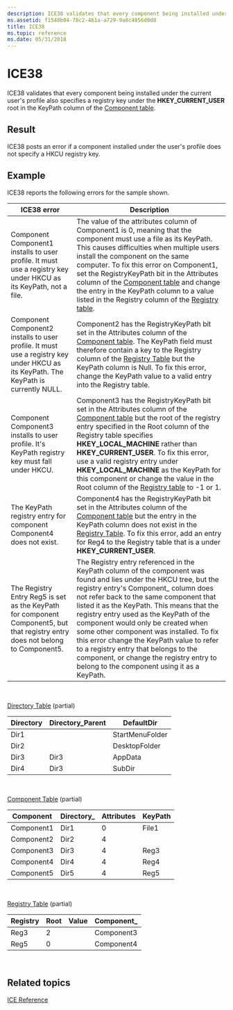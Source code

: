 ```yaml
---
description: ICE38 validates that every component being installed under the current user's profile also specifies a registry key under the HKEY\_CURRENT\_USER root in the KeyPath column of the Component table.
ms.assetid: f1548b04-78c2-461a-a729-9a8c4856d0d8
title: ICE38
ms.topic: reference
ms.date: 05/31/2018
---
```


# ICE38

ICE38 validates that every component being installed under the current user's profile also specifies a registry key under the **HKEY\_CURRENT\_USER** root in the KeyPath column of the [Component table](component-table.md).

## Result

ICE38 posts an error if a component installed under the user's profile does not specify a HKCU registry key.

## Example

ICE38 reports the following errors for the sample shown.



| ICE38 error                                                                                                                         | Description                                                                                                                                                                                                                                                                                                                                                                                                                                                                                                                                                               |
|-------------------------------------------------------------------------------------------------------------------------------------|---------------------------------------------------------------------------------------------------------------------------------------------------------------------------------------------------------------------------------------------------------------------------------------------------------------------------------------------------------------------------------------------------------------------------------------------------------------------------------------------------------------------------------------------------------------------------|
| Component Component1 installs to user profile. It must use a registry key under HKCU as its KeyPath, not a file.                    | The value of the attributes column of Component1 is 0, meaning that the component must use a file as its KeyPath. This causes difficulties when multiple users install the component on the same computer. To fix this error on Component1, set the RegistryKeyPath bit in the Attributes column of the [Component table](component-table.md) and change the entry in the KeyPath column to a value listed in the Registry column of the [Registry table](registry-table.md).<br/>                                                                                |
| Component Component2 installs to user profile. It must use a registry key under HKCU as its KeyPath. The KeyPath is currently NULL. | Component2 has the RegistryKeyPath bit set in the Attributes column of the [Component table](component-table.md). The KeyPath field must therefore contain a key to the Registry column of the [Registry Table](registry-table.md) but the KeyPath column is Null. To fix this error, change the KeyPath value to a valid entry into the Registry table.<br/>                                                                                                                                                                                                     |
| Component Component3 installs to user profile. It's KeyPath registry key must fall under HKCU.                                      | Component3 has the RegistryKeyPath bit set in the Attributes column of the [Component table](component-table.md) but the root of the registry entry specified in the Root column of the Registry table specifies **HKEY\_LOCAL\_MACHINE** rather than **HKEY\_CURRENT\_USER**. To fix this error, use a valid registry entry under **HKEY\_LOCAL\_MACHINE** as the KeyPath for this component or change the value in the Root column of the [Registry table](registry-table.md) to -1 or 1.<br/>                                                                  |
| The KeyPath registry entry for component Component4 does not exist.                                                                 | Component4 has the RegistryKeyPath bit set in the Attributes column of the [Component table](component-table.md) but the entry in the KeyPath column does not exist in the [Registry Table](registry-table.md). To fix this error, add an entry for Reg4 to the Registry table that is a under **HKEY\_CURRENT\_USER**.<br/>                                                                                                                                                                                                                                      |
| The Registry Entry Reg5 is set as the KeyPath for component Component5, but that registry entry does not belong to Component5.      | The Registry entry referenced in the KeyPath column of the component was found and lies under the HKCU tree, but the registry entry's Component\_ column does not refer back to the same component that listed it as the KeyPath. This means that the registry entry used as the KeyPath of the component would only be created when some other component was installed. To fix this error change the KeyPath value to refer to a registry entry that belongs to the component, or change the registry entry to belong to the component using it as a KeyPath.<br/> |



 

[Directory Table](directory-table.md) (partial)



| Directory | Directory\_Parent | DefaultDir      |
|-----------|-------------------|-----------------|
| Dir1      |                   | StartMenuFolder |
| Dir2      |                   | DesktopFolder   |
| Dir3      | Dir3              | AppData         |
| Dir4      | Dir3              | SubDir          |



 

[Component Table](component-table.md) (partial)



| Component  | Directory\_ | Attributes | KeyPath |
|------------|-------------|------------|---------|
| Component1 | Dir1        | 0          | File1   |
| Component2 | Dir2        | 4          |         |
| Component3 | Dir3        | 4          | Reg3    |
| Component4 | Dir4        | 4          | Reg4    |
| Component5 | Dir5        | 4          | Reg5    |



 

[Registry Table](registry-table.md) (partial)



| Registry | Root | Value | Component\_ |
|----------|------|-------|-------------|
| Reg3     | 2    |       | Component3  |
| Reg5     | 0    |       | Component4  |



 

## Related topics

<dl> <dt>

[ICE Reference](ice-reference.md)
</dt> </dl>

 

 




